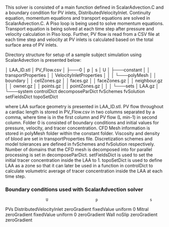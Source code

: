 This solver is consisted of a main function defined in ScalarAdvection.C and a boundary condition for PV inlets, DistributedVelocityInlet. Continuity equation, momentum equations and transport equations are solved in ScalarAdvection.C. A Piso loop is being used to solve momentum equations. Transport equation is being solved at each time step after pressure and velocity calculation in Piso loop. Further, PV flow is read from a CSV file at each time step and velocity at PV inlets is calculated based on the total surface area of PV inlets.

Directory structure for setup of a sample subject simulation using ScalarAdvection is presented below:

│   LAA_ID.stl
│   PV_Flow.csv
│
├───0
│								 p
│                s
│                U
│
├───constant
│   │          transportProperties
│   │          VelocityInletProperties
│   │
│   └───polyMesh
│       │               boundary
│       │               cellZones.gz
│       │               faces.gz
│       │               faceZones.gz
│       │               neighbour.gz
│       │               owner.gz
│       │               points.gz
│       │               pointZones.gz
│       │
│       └───sets
│                        LAA.gz
│
└───system
                    controlDict
                    decomposeParDict
                    fvSchemes
                    fvSolution
                    setFieldsDict
                    topoSetDict

where LAA surface geometry is presented in LAA_ID.stl. PV flow throughout a cardiac length is stored in PV_Flow.csv in two columns separated by a comma, where time is in the first column and PV flow (L min-1) in second column. Folder 0 is consisted of boundary conditions and initial values for pressure, velocity, and tracer concentration. CFD Mesh information is stored in polyMesh folder within the constant folder. Viscosity and density of blood are set in transportProperties file. Discretization schemes and model tolerances are defined in fvSchemes and fvSolution respectively. Number of domains that the CFD mesh is decomposed into for parallel processing is set in decomposeParDict. setFieldsDict is used to set the initial tracer concentration inside the LAA to 1. topoSetDict is used to define LAA as a zone so that it can later be used in a function in controlDict to calculate volumetric average of tracer concentration inside the LAA at each time step.


### Boundary conditions used with ScalarAdvection solver
	                  U	                    p	                    s
PVs	    DistributedVelocityInlet	    zeroGradient	           fixedValue                                                                                                   uniform 0
Mitral	      zeroGradient	          fixedValue
                                      uniform 0	                zeroGradient
Wall	            noSlip	            zeroGradient	            zeroGradient


